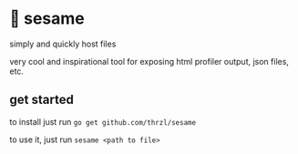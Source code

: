 # 🌱 sesame
simply and quickly host files

very cool and inspirational tool for exposing html profiler output, json files, etc.

## get started
to install just run `go get github.com/thrzl/sesame`

to use it, just run `sesame <path to file>`
